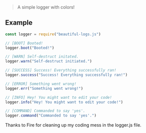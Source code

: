 > A simple logger with colors!

## Example
```javascript
const logger = require("beautiful-logs.js")

// [BOOT] Booted!
logger.boot("Booted!")

// [WARN] Self-destruct initated.
logger.warn("Self-destruct initiated.")

// [SUCCESS] Success! Everything successfully ran!
logger.success("Success! Everything successfully ran!")

// [ERROR] Something went wrong!
logger.err("Something went wrong!")

// [INFO] Hey! You might want to edit your code!
logger.info("Hey! You might want to edit your code!")

// [COMMAND] Commanded to say 'yes'.
logger.command("Commanded to say 'yes'.")
```

Thanks to Fire for cleaning up my coding mess in the logger.js file.